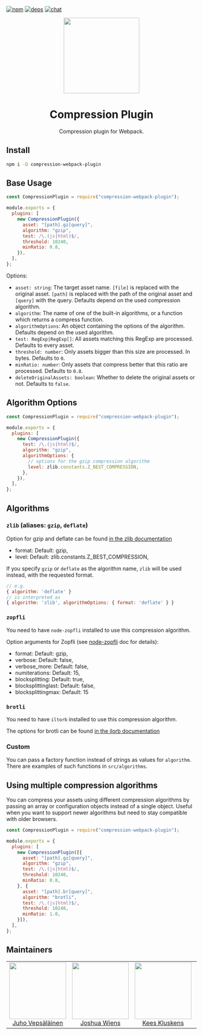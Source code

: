 [![npm][npm]][npm-url]
[![deps][deps]][deps-url]
[![chat][chat]][chat-url]

<div align="center">
  <!-- replace with accurate logo e.g from https://worldvectorlogo.com/ -->
  <a href="https://github.com/webpack/webpack">
    <img width="200" height="200" vspace="" hspace="25"
      src="https://cdn.rawgit.com/webpack/media/e7485eb2/logo/icon.svg">
  </a>
  <h1>Compression Plugin</h1>
  <p>Compression plugin for Webpack.<p>
</div>

## Install

```bash
npm i -D compression-webpack-plugin
```

## Base Usage

```javascript
const CompressionPlugin = require("compression-webpack-plugin");

module.exports = {
  plugins: [
    new CompressionPlugin({
      asset: "[path].gz[query]",
      algorithm: "gzip",
      test: /\.(js|html)$/,
      threshold: 10240,
      minRatio: 0.8,
    }),
  ],
};
```

Options:

* `asset: string`: The target asset name. `[file]` is replaced with the original asset. `[path]` is replaced with the path of the original asset and `[query]` with the query. 
   Defaults depend on the used compression algorithm.
* `algorithm`: The name of one of the built-in algorithms, or a function which returns a compress function.
* `algorithmOptions`: An object containing the options of the algorithm. Defaults depend on the used algorithm.
* `test: RegExp|RegExp[]`: All assets matching this RegExp are processed. Defaults to every asset.
* `threshold: number`: Only assets bigger than this size are processed. In bytes. Defaults to `0`.
* `minRatio: number`: Only assets that compress better that this ratio are processed. Defaults to `0.8`.
* `deleteOriginalAssets: boolean`: Whether to delete the original assets or not. Defaults to `false`.

## Algorithm Options

```javascript
const CompressionPlugin = require("compression-webpack-plugin");

module.exports = {
  plugins: [
    new CompressionPlugin({
      test: /\.(js|html)$/,
      algorithm: "gzip",
      algorithmOptions: {
        // options for the gzip compression algorithm
        level: zlib.constants.Z_BEST_COMPRESSION,
      },
    }),
  ],
};
```

## Algorithms

### `zlib` (aliases: `gzip`, `deflate`)

Option for gzip and deflate can be found [in the zlib documentation](https://nodejs.org/api/zlib.html#zlib_class_options)
* format: Default: gzip,
* level: Default: zlib.constants.Z_BEST_COMPRESSION,

If you specify `gzip` or `deflate` as the algorithm name, `zlib` will be used instead, with the requested format.
```javascript
// e.g. 
{ algorithm: 'deflate' }
// is interpreted as
{ algorithm: 'zlib', algorithmOptions: { format: 'deflate' } }
```

### `zopfli`

You need to have `node-zopfli` installed to use this compression algorithm.

Option arguments for Zopfli (see [node-zopfli](https://github.com/pierreinglebert/node-zopfli#options) doc for details):
* format: Default: gzip,
* verbose: Default: false,
* verbose_more: Default: false,
* numiterations: Default: 15,
* blocksplitting: Default: true,
* blocksplittinglast: Default: false,
* blocksplittingmax: Default: 15

### `brotli`

You need to have `iltorb` installed to use this compression algorithm.

The options for brotli can be found [in the ilorb documentation](https://github.com/MayhemYDG/iltorb#brotliparams)

### Custom

You can pass a factory function instead of strings as values for `algorithm`. There are examples of such functions in
 `src/algorithms`.

## Using multiple compression algorithms

You can compress your assets using different compression algorithms by passing an array or configuration objects instead
of a single object. Useful when you want to support newer algorithms but need to stay compatible with older browsers.

```javascript
const CompressionPlugin = require("compression-webpack-plugin");

module.exports = {
  plugins: [
    new CompressionPlugin([{
      asset: "[path].gz[query]",
      algorithm: "gzip",
      test: /\.(js|html)$/,
      threshold: 10240,
      minRatio: 0.8,
    }, {
      asset: "[path].br[query]",
      algorithm: "brotli",
      test: /\.(js|html)$/,
      threshold: 10240,
      minRatio: 1.0,
    }]),
  ],
};
```

## Maintainers

<table>
  <tbody>
    <tr>
      <td align="center">
        <img width="150" height="150"
        src="https://avatars3.githubusercontent.com/u/166921?v=3&s=150">
        </br>
        <a href="https://github.com/bebraw">Juho Vepsäläinen</a>
      </td>
      <td align="center">
        <img width="150" height="150"
        src="https://avatars2.githubusercontent.com/u/8420490?v=3&s=150">
        </br>
        <a href="https://github.com/d3viant0ne">Joshua Wiens</a>
      </td>
      <td align="center">
        <img width="150" height="150"
        src="https://avatars3.githubusercontent.com/u/533616?v=3&s=150">
        </br>
        <a href="https://github.com/SpaceK33z">Kees Kluskens</a>
      </td>
      <td align="center">
        <img width="150" height="150"
        src="https://avatars3.githubusercontent.com/u/3408176?v=3&s=150">
        </br>
        <a href="https://github.com/TheLarkInn">Sean Larkin</a>
      </td>
    </tr>
  <tbody>
</table>


[npm]: https://img.shields.io/npm/v/webpack-loader-seed.svg
[npm-url]: https://npmjs.com/package/webpack-loader-seed

[deps]: https://david-dm.org/webpack-contrib/webpack-loader-seed.svg
[deps-url]: https://david-dm.org/webpack-contrib/webpack-loader-seed

[chat]: https://img.shields.io/badge/gitter-webpack%2Fwebpack-brightgreen.svg
[chat-url]: https://gitter.im/webpack/webpack
